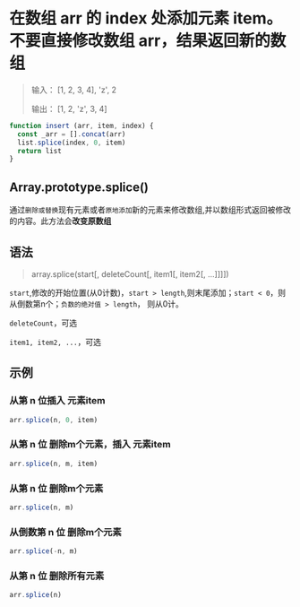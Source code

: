 # 在数组 arr 的 index 处添加元素 item。不要直接修改数组 arr，结果返回新的数组

> 输入： [1, 2, 3, 4], 'z', 2
>
> 输出： [1, 2, 'z', 3, 4]

``` js
function insert (arr, item, index) {
  const _arr = [].concat(arr)
  list.splice(index, 0, item)
  return list
}
```

## Array.prototype.splice()

通过`删除或替换`现有元素或者`原地添加`新的元素来修改数组,并以数组形式返回被修改的内容。此方法会**改变原数组**

## 语法

> array.splice(start[, deleteCount[, item1[, item2[, ...]]]])

`start`,修改的开始位置(从0计数)，`start > length`,则末尾添加；`start < 0`，则从倒数第n个；`负数的绝对值 > length`， 则从0计。

`deleteCount`，可选

`item1, item2, ...`，可选

## 示例


### 从第 n 位插入 元素item
```js
arr.splice(n, 0, item)
```

### 从第 n 位 删除m个元素，插入 元素item
```js
arr.splice(n, m, item)
```

### 从第 n 位 删除m个元素
```js
arr.splice(n, m)
```


### 从倒数第 n 位 删除m个元素
```js
arr.splice(-n, m)
```


### 从第 n 位 删除所有元素
```js
arr.splice(n)
```